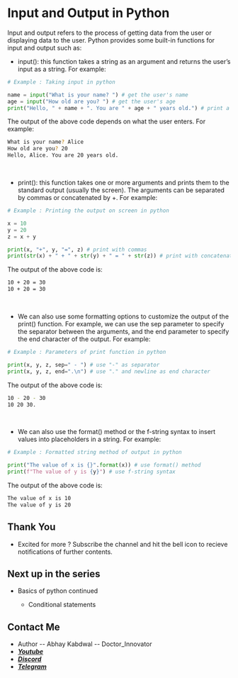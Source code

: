 # Input and Output in Python

Input and output refers to the process of getting data from the user or displaying data to the user. Python provides some built-in functions for input and output such as:

- input(): this function takes a string as an argument and returns the user’s input as a string. For example:

```py
# Example : Taking input in python

name = input("What is your name? ") # get the user's name
age = input("How old are you? ") # get the user's age
print("Hello, " + name + ". You are " + age + " years old.") # print a greeting message
```

The output of the above code depends on what the user enters. For example:

```sh
What is your name? Alice
How old are you? 20
Hello, Alice. You are 20 years old.
```

<br>

- print(): this function takes one or more arguments and prints them to the standard output (usually the screen). The arguments can be separated by commas or concatenated by +. For example:

```py
# Example : Printing the output on screen in python

x = 10
y = 20
z = x + y

print(x, "+", y, "=", z) # print with commas
print(str(x) + " + " + str(y) + " = " + str(z)) # print with concatenation
```

The output of the above code is:

```sh
10 + 20 = 30
10 + 20 = 30
```

<br>

-  We can also use some formatting options to customize the output of the print() function. For example, we can use the sep parameter to specify the separator between the arguments, and the end parameter to specify the end character of the output. For example:

```py
# Example : Parameters of print function in python

print(x, y, z, sep=" - ") # use "-" as separator
print(x, y, z, end=".\n") # use "." and newline as end character
```

The output of the above code is:

```sh
10 - 20 - 30
10 20 30.
```

<br>

- We can also use the format() method or the f-string syntax to insert values into placeholders in a string. For example:

```py
# Example : Formatted string method of output in python

print("The value of x is {}".format(x)) # use format() method
print(f"The value of y is {y}") # use f-string syntax
```

The output of the above code is:

```sh
The value of x is 10
The value of y is 20
```

## Thank You
- Excited for more ? Subscribe the channel and hit the bell icon to recieve notifications of further contents.

## Next up in the series

- Basics of python continued
    
    + Conditional statements


## Contact Me

- Author -- Abhay Kabdwal -- Doctor_Innovator
- **_[Youtube](https://www.youtube.com/@doctor_innovator/featured)_**
- **_[Discord](https://discord.gg/7ydGD3aJ)_**
- **_[Telegram](https://t.me/doctor_innovator)_**